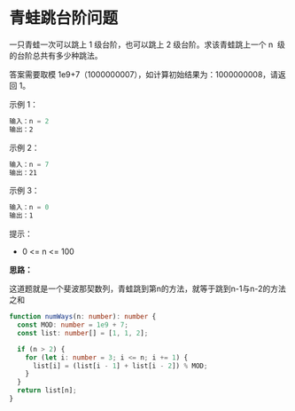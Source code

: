 # 青蛙跳台阶问题

一只青蛙一次可以跳上 1 级台阶，也可以跳上 2 级台阶。求该青蛙跳上一个 n  级的台阶总共有多少种跳法。

答案需要取模 1e9+7（1000000007），如计算初始结果为：1000000008，请返回 1。

示例 1：

```js
输入：n = 2
输出：2
```

示例 2：

```js
输入：n = 7
输出：21
```

示例 3：

```js
输入：n = 0
输出：1
```

提示：

- 0 <= n <= 100

**思路：**

这道题就是一个斐波那契数列，青蛙跳到第n的方法，就等于跳到n-1与n-2的方法之和

```ts
function numWays(n: number): number {
  const MOD: number = 1e9 + 7;
  const list: number[] = [1, 1, 2];

  if (n > 2) {
    for (let i: number = 3; i <= n; i += 1) {
      list[i] = (list[i - 1] + list[i - 2]) % MOD;
    }
  }
  return list[n];
}
```
